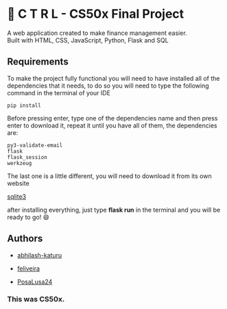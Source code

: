 # :money_with_wings: C T R L - CS50x Final Project
A web application created to make finance management easier.  
Built with HTML, CSS, JavaScript, Python, Flask and SQL

## Requirements

To make the project fully functional you will need to have installed all of the dependencies that it needs, to do so you will need to type the following command in the terminal of your IDE

```
pip install 
```
Before pressing enter, type one of the dependencies name and then press enter to download it, repeat it until you have all of them, the dependencies are:

```
py3-validate-email  
flask  
flask_session  
werkzeug  

```
The last one is a little different, you will need to download it from its own website

[sqlite3](https://www.sqlite.org/download.html)

after installing everything, just type **flask run** in the terminal and you will be ready to go! :smile:


## Authors
* [abhilash-katuru](https://github.com/abhilash-katuru)

* [feliveira](https://github.com/feliveira)

* [PosaLusa24](https://github.com/PosaLusa24)


### **This was CS50x.**
